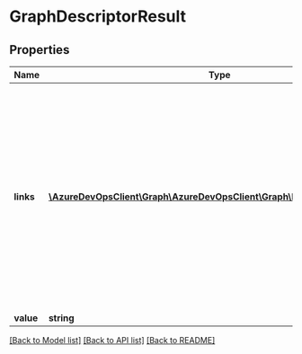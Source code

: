 # GraphDescriptorResult

## Properties
Name | Type | Description | Notes
------------ | ------------- | ------------- | -------------
**links** | [**\AzureDevOpsClient\Graph\AzureDevOpsClient\Graph\Model\ReferenceLinks**](ReferenceLinks.md) | This field contains zero or more interesting links about the graph descriptor. These links may be invoked to obtain additional relationships or more detailed information about this graph descriptor. | [optional] 
**value** | **string** |  | [optional] 

[[Back to Model list]](../README.md#documentation-for-models) [[Back to API list]](../README.md#documentation-for-api-endpoints) [[Back to README]](../README.md)


